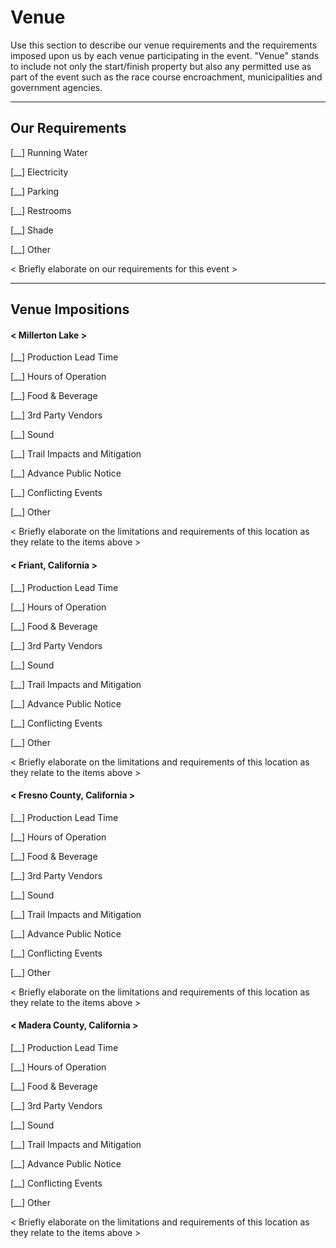 # Venue

Use this section to describe our venue requirements and the requirements imposed upon us by each venue participating in the event. "Venue" stands to include not only the start/finish property but also any permitted use as part of the event such as the race course encroachment, municipalities and government agencies.

---

## Our Requirements

[__] Running Water

[__] Electricity

[__] Parking

[__] Restrooms

[__] Shade

[__] Other

< Briefly elaborate on our requirements for this event >

---

## Venue Impositions

#### < Millerton Lake >

[__] Production Lead Time

[__] Hours of Operation

[__] Food & Beverage

[__] 3rd Party Vendors

[__] Sound

[__] Trail Impacts and Mitigation

[__] Advance Public Notice

[__] Conflicting Events

[__] Other

< Briefly elaborate on the limitations and requirements of this location as they relate to the items above >

#### < Friant, California >

[__] Production Lead Time

[__] Hours of Operation

[__] Food & Beverage

[__] 3rd Party Vendors

[__] Sound

[__] Trail Impacts and Mitigation

[__] Advance Public Notice

[__] Conflicting Events

[__] Other

< Briefly elaborate on the limitations and requirements of this location as they relate to the items above >

#### < Fresno County, California >

[__] Production Lead Time

[__] Hours of Operation

[__] Food & Beverage

[__] 3rd Party Vendors

[__] Sound

[__] Trail Impacts and Mitigation

[__] Advance Public Notice

[__] Conflicting Events

[__] Other

< Briefly elaborate on the limitations and requirements of this location as they relate to the items above >

#### < Madera County, California >

[__] Production Lead Time

[__] Hours of Operation

[__] Food & Beverage

[__] 3rd Party Vendors

[__] Sound

[__] Trail Impacts and Mitigation

[__] Advance Public Notice

[__] Conflicting Events

[__] Other

< Briefly elaborate on the limitations and requirements of this location as they relate to the items above >
